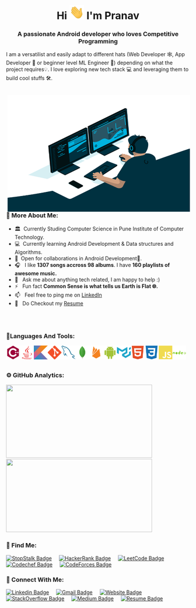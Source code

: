 <h1 align="center">Hi <img src="https://github.com/pranav1152/pranav1152/blob/main/Resources/Hi.gif" width="40px" /> I'm Pranav</h1>
<h3 align="center">A passionate Android developer who loves Competitive Programming</h3>


I am a versatilist and easily adapt to different hats (Web Developer 🕸️, App Developer 📱 or beginner level ML Engineer 🤖) depending on what the project requires💡. I love exploring new tech stack 💻 and leveraging them to build cool stuffs 🛠️. 
<br/>
<br/>

<img align="right" alt="GIF" src="https://github.com/pranav1152/pranav1152/blob/main/Resources/cool.gif" width="500" height="320"/>
  
### 🧐 More About Me:

  - 🏛 &nbsp;Currently Studing Computer Science in Pune Institute of Computer Technology.
  - 💻 &nbsp;Currently learning Android Development & Data structures and Algorithms.
  - 🤝 &nbsp;Open for collaborations in Android Development📱.
  - 🎧 &nbsp;  I like **1307 songs accross 98 albums**. I have **160 playlists of awesome music.**
  - 💬 &nbsp; Ask me about anything tech related, I am happy to help :)
  - ⚡  &nbsp; Fun fact **Common Sense is what tells us Earth is Flat  🌐.**
  - 📫 &nbsp; Feel free to ping me on [LinkedIn](https://www.linkedin.com/in/pranavdeshmukh/)
  - 📝 &nbsp; Do Checkout my [Resume](https://drive.google.com/file/d/1gWB-xl8WzoP76Y2dplRUKnN9sWLtm5sq/view)

<br>

<br>

### 🚀Languages And Tools:

  <a href="https://www.cplusplus.com" target="_blank"> <img align="left" src="https://github.com/pranav1152/pranav1152/blob/main/Resources/Icons/1.Cplusplus/cplusplus-plain.svg" alt="C++" height="38px"/> </a>
  <a href="https://www.java.com" target="_blank"> <img align="left" src="https://github.com/pranav1152/pranav1152/blob/main/Resources/Icons/2.Java/java-plain.svg" alt="Java" height="38px"/> </a> 
  <a href="https://kotlinlang.org" target="_blank"> <img align="left" src="https://github.com/pranav1152/pranav1152/blob/main/Resources/Icons/3.Kotlin/kotlin-original.svg" alt="Kotlin" height="38px"/> </a> 
  <a href="https://git-scm.com" target="_blank"><img align="left" alt="Git" height ="38px" src="https://github.com/pranav1152/pranav1152/blob/main/Resources/Icons/4.Git/git-plain.svg"></a>
  <a href="https://www.mysql.com" target="_blank"><img align="left" alt="MySQL" height ="38px" src="https://github.com/pranav1152/pranav1152/blob/main/Resources/Icons/6.MySQL/mysql-original.svg"></a>
  <a href="https://www.mongodb.com" target="_blank"><img align="left" alt="MongoDB" height ="38px" src="https://github.com/pranav1152/pranav1152/blob/main/Resources/Icons/7.MongoDB/mongodb-original.svg"></a>
  <a href="https://firebase.google.com" target="_blank"> <img align="left" src="https://github.com/pranav1152/pranav1152/blob/main/Resources/Icons/8.Firebase/firebase-plain.svg" alt="Firebase" height ="38px"/> </a>
  <a href="https://developer.android.com" target="_blank"> <img align="left" alt="Android" height ="38px"  src="https://github.com/pranav1152/pranav1152/blob/main/Resources/Icons/9.Android/android-plain.svg"> </a>
  <a href="https://material.io" target="_blank"><img align="left" alt="MaterialUI" height ="38px" src="https://github.com/pranav1152/pranav1152/blob/main/Resources/Icons/10.Material%20Ui/materialui-plain.svg"></a>
  <a href="https://developer.mozilla.org/en-US/docs/Web/Guide/HTML/HTML5" target="_blank"> <img align="left" alt="HTML5" height ="38px" src="https://github.com/pranav1152/pranav1152/blob/main/Resources/Icons/11.Html5/html5-plain.svg"></a>
  <a href="https://developer.mozilla.org/en-US/docs/Archive/CSS3" target="_blank"><img align="left" alt="CSS3" height ="38px" src="https://github.com/pranav1152/pranav1152/blob/main/Resources/Icons/12.Css3/css3-plain.svg"></a>
  <a href="https://www.javascript.com" target="_blank"><img align="left" alt="JavaScript" height ="38px" src="https://github.com/pranav1152/pranav1152/blob/main/Resources/Icons/13.Javascript/javascript-plain.svg"></a>
  <a href="https://nodejs.org" target="_blank"> <img src="https://github.com/pranav1152/pranav1152/blob/main/Resources/Icons/14.Nodejs/nodejs-plain-wordmark.svg" align="left" alt="nodeJS" height='38px'/> </a>
</br>

<br> 

### ⚙️ GitHub Analytics:

  <p align="left">
  <a href="https://github.com/pranav918">
    <img height="200em" width="400em" src="https://github-readme-stats.vercel.app/api?username=pranav1152&count_private=true&show_icons=true&theme=vue-dark&count_private=true&hide=prs,contribs"/>
    <img height="200em" width="400em" src="https://github-readme-stats.vercel.app/api/top-langs/?username=pranav1152&layout=compact&theme=vue-dark"/>
  </a>
  </p>


### 📢 Find Me:

  [![StopStalk Badge](https://img.shields.io/badge/-StopStalk-blue?style=for-the-badge&logo=castbox&logoColor=white&link=https://www.stopstalk.com/user/profile/pranav918)](https://www.stopstalk.com/user/profile/pranav918) &nbsp; &nbsp;
  [![HackerRank Badge](https://img.shields.io/badge/HackerRank-2EC866?style=for-the-badge&logo=hackerrank&labelColor=white&link=https://www.hackerrank.com/pranavdeshmukh91)](https://www.hackerrank.com/pranavdeshmukh91) &nbsp; &nbsp;
  [![LeetCode Badge](https://img.shields.io/badge/LeetCode-FFA116?style=for-the-badge&logo=LeetCode&logoColor=white&link=https://leetcode.com/pranav918)](https://leetcode.com/pranav918) &nbsp; &nbsp;
  [![Codechef Badge](https://img.shields.io/badge/-CodeChef-5B4638?style=for-the-badge&logo=CodeChef&logoColor=white&link=https://www.codechef.com/users/pranav918)](https://www.codechef.com/users/pranav918) &nbsp; &nbsp;
  [![CodeForces Badge](https://img.shields.io/badge/-CodeForces-1F8ACB?style=for-the-badge&logo=CodeForces&logoColor=white&link=https://codeforces.com/profile/pranav1152)](https://codeforces.com/profile/pranav1152) &nbsp; &nbsp;



### 🤝 Connect With Me:

  [![Linkedin Badge](https://img.shields.io/badge/LinkedIn-blue?style=for-the-badge&logo=linkedin&labelColor=blue&link=https://www.linkedin.com/in/pranavdeshmukh)](https://www.linkedin.com/in/pranavdeshmukh) &nbsp; &nbsp;
  [![Gmail Badge](https://img.shields.io/badge/Gmail-red?style=for-the-badge&logo=Gmail&logoColor=white&link=mailto:pranavdeshmukh1152@gmail.com)](mailto:pranavdeshmukh1152@gmail.com) &nbsp; &nbsp;
  [![Website Badge](https://img.shields.io/badge/-Website-47CCCC?style=for-the-badge&logo=Google-Chrome&logoColor=white&link=https://pranav918.github.io)](https://pranav918.github.io) &nbsp; &nbsp;
  [![StackOverflow Badge](https://img.shields.io/badge/-stackoverflow-FE7A16?style=for-the-badge&logo=stackoverflow&logoColor=white&link=https://stackoverflow.com/users/13742657/pranav-deshmukh)](https://stackoverflow.com/users/13742657/pranav-deshmukh) &nbsp; &nbsp;
  [![Medium Badge](https://img.shields.io/badge/-medium-12100E?style=for-the-badge&logo=medium&logoColor=white&link=https://medium.com/@pranavdeshmukh918)](https://medium.com/@pranavdeshmukh918) &nbsp; &nbsp;
  [![Resume Badge](https://img.shields.io/badge/-Resume-E4405F?style=for-the-badge&logo=electron&logoColor=white&link=https://drive.google.com/file/d/1gWB-xl8WzoP76Y2dplRUKnN9sWLtm5sq/view)](https://drive.google.com/file/d/1gWB-xl8WzoP76Y2dplRUKnN9sWLtm5sq/view) &nbsp; &nbsp;



<!--
**pranav1152/pranav1152** is a ✨ _special_ ✨ repository because its `README.md` (this file) appears on your GitHub profile.

Here are some ideas to get you started:

- 🔭 I’m currently working on ...
- 🌱 I’m currently learning ...
- 👯 I’m looking to collaborate on ...
- 🤔 I’m looking for help with ...
- 💬 Ask me about ...
- 📫 How to reach me: ...
- 😄 Pronouns: ...
- ⚡ Fun fact: ...
-->
